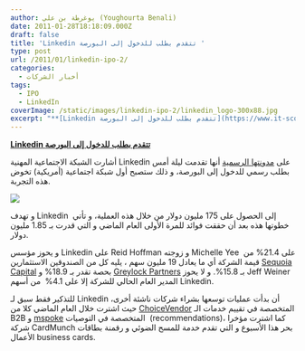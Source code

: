 ```yaml
---
author: يوغرطة بن علي (Youghourta Benali)
date: 2011-01-28T18:18:09.000Z
draft: false
title: 'Linkedin تتقدم بطلب للدخول إلى البورصة '
type: post
url: /2011/01/linkedin-ipo-2/
categories:
  - أخبار الشركات
tags:
  - IPO
  - LinkedIn
coverImage: /static/images/linkedin-ipo-2/linkedin_logo-300x88.jpg
excerpt: "**[Linkedin تتقدم بطلب للدخول إلى البورصة](https://www.it-scoop.com/2011/01/linkedin-ipo-2/)**\n\nأشارت الشبكة الاجتماعية المهنية Linkedin على [مدونتها الرسمية](http://blog.linkedin.com/2011/01/27/linkedin-ipo-registration/) أنها تقدمت ليلة أمس بطلب رسمي للدخول إلى البورصة، و ذلك ستصبح أول شبكة اجتماعية (أمريكية) تخوض هذه التجربة.\n\n\n\nو تهدف Linkedin \_إلى الحصول على 175 مليون دولار"
---
```

**[Linkedin تتقدم بطلب للدخول إلى البورصة](https://www.it-scoop.com/2011/01/linkedin-ipo-2/)**

أشارت الشبكة الاجتماعية المهنية Linkedin على [مدونتها الرسمية](http://blog.linkedin.com/2011/01/27/linkedin-ipo-registration/) أنها تقدمت ليلة أمس بطلب رسمي للدخول إلى البورصة، و ذلك ستصبح أول شبكة اجتماعية (أمريكية) تخوض هذه التجربة.

![](/static/images/linkedin-ipo-2/linkedin_logo-300x88.jpg)

و تهدف Linkedin  إلى الحصول على 175 مليون دولار من خلال هذه العملية، و تأتي خطوتها هذه بعد أن حققت فوائد للمرة الأولى العام الماضي و التي قدرت بـ 1.85 مليون دولار.

و يحوز مؤسس Linkedin على Reid Hoffman و زوجته Michelle Yee  على 21.4% من قيمة الشركة أي ما يعادل 19 مليون سهم ، يليه كل من الصندوقين الاستثمارين [Sequoia Capital](http://www.sequoiacap.com/) بحصة تقدر بـ 18.9% و [Greylock Partners](http://www.greylock.com/) بـ 15.8%. و لا يحوز Jeff Weiner المدير العام الحالي للشركة إلا على 4.1%  من أسهم Linkedin.

للتذكير فقط سبق لـ Linkedin أن بدأت عمليات توسعها بشراء شركات ناشئة أخرى، حيث اشترت خلال العام الماضي كلا من [ChoiceVendor](https://www.it-scoop.com/2010/09/linkedin-choicevendor/) المتخصصة في تقييم خدمات الـ B2B و [mspoke](https://www.it-scoop.com/2010/08/linkedin-acquires-mspoke/) المتخصصة في التوصيات  (recommendations)، كما اشترت مؤخرا شركة CardMunch بحر هذا الأسبوع و التي تقدم خدمة للمسح الضوئي و رقمنة بطاقات الأعمال business cards.
